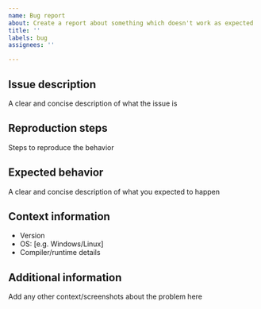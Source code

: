 ```yaml
---
name: Bug report
about: Create a report about something which doesn't work as expected
title: ''
labels: bug
assignees: ''

---
```


## Issue description

A clear and concise description of what the issue is

## Reproduction steps

Steps to reproduce the behavior

## Expected behavior

A clear and concise description of what you expected to happen

## Context information

 - Version
 - OS: [e.g. Windows/Linux]
 - Compiler/runtime details

## Additional information

Add any other context/screenshots about the problem here
